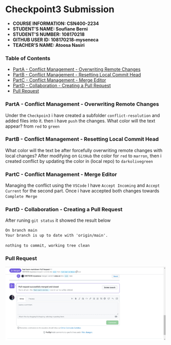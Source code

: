 # Checkpoint3 Submission

- **COURSE INFORMATION: CSN400-2234**
- **STUDENT’S NAME: Soufiane Berni**
- **STUDENT'S NUMBER: 108170218**
- **GITHUB USER ID: 108170218-myseneca**
- **TEACHER’S NAME: Atoosa Nasiri**

### Table of Contents
- [PartA - Conflict Management - Overwriting Remote Changes](#PartA---conflict-management---overwriting-remote-changes)
- [PartB - Conflict Management - Resetting Local Commit Head](#PartB---conflict-management---resetting-local-commit-head)
- [PartC - Conflict Management - Merge Editor](#PartC---conflict-management---merge-editor)
- [PartD - Collaboration - Creating a Pull Request](#PartD---collaboration---creating-a-pull-request)
- [Pull Request](#Pull-Request)

### PartA - Conflict Management - Overwriting Remote Changes
Under the `Checkpoin3` i have created a subfolder `conflict-resolution` 
and added files into it. then i have `push` the changes. What color will the text appear? from `red` to `green`

### PartB - Conflict Management - Resetting Local Commit Head
What color will the text be after forcefully overwriting remote changes with local changes? After modifying on `GitHub` the color for `red` to `marron`, 
then i created conflict by updating the color in (local repo) to `darkolivegreen`

### PartC - Conflict Management - Merge Editor
Managing the conflict using the `VSCode` I have `Accept Incoming` and `Accept Current` for the second part. Once i have accepted both changes 
towards `Complete Merge` 

### PartD - Collaboration - Creating a Pull Request
After runing `git status` it showed the result below
```
On branch main
Your branch is up to date with 'origin/main'.

nothing to commit, working tree clean
```
### Pull Request
![pullrequest](https://github.com/108170218-myseneca/CSN400-Capstone/blob/main/checkpoint3/pullrequest.jpg)
